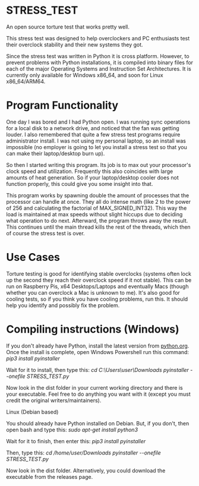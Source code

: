 # STRESS_TEST
An open source torture test that works pretty well.

This stress test was designed to help overclockers and PC enthusiasts test their overclock stability and their new systems they got. 

Since the stress test was written in Python it is cross platform. However, to prevent problems with Python installations, it is compiled into binary files for each of the major Operating Systems and Instruction Set Architectures. It is currently only available for Windows x86_64, and soon for Linux x86_64/ARM64.

# Program Functionality
One day I was bored and I had Python open. I was running sync operations for a local disk to a network drive, and noticed that the fan was getting louder. I also remembered that quite a few stress test programs require administrator install. I was not using my personal laptop, so an install was impossible (no employer is going to let you install a stress test so that you can make their laptop/desktop burn up).

So then I started writing this program. Its job is to max out your processor's clock speed and utilization. Frequently this also coincides with large amounts of heat generation. So if your laptop/desktop cooler does not function properly, this could give you some insight into that.

This program works by spawning double the amount of processes that the processor can handle at once. They all do intense math (like 2 to the power of 256 and calculating the factorial of MAX_SIGNED_INT32). This way the load is maintained at max speeds without slight hiccups due to deciding what operation to do next. Afterward, the program throws away the result. This continues until the main thread kills the rest of the threads, which then of course the stress test is over.

# Use Cases

Torture testing is good for identifying stable overclocks (systems often lock up the second they reach their overclock speed if it not stable). This can be run on Raspberry Pis, x64 Desktops/Laptops and eventually Macs (though whether you can overclock a Mac is unknown to me). It's also good for cooling tests, so if you think you have cooling problems, run this. It should help you identify and possibly fix the problem.

# Compiling instructions (Windows)

If you don't already have Python, install the latest version from [python.org](url). Once the install is complete, open Windows Powershell run this command: 
_pip3 install pyinstaller_ 

Wait for it to install, then type this:
_cd C:\Users\user\Downloads_
_pyinstaller --onefile STRESS_TEST.py_

Now look in the dist folder in your current working directory and there is your executable. Feel free to do anything you want with it (except you must credit the original writers/maintainers).


Linux (Debian based)

You should already have Python installed on Debian. But, if you don't, then open bash and type this:
_sudo apt-get install python3_

Wait for it to finish, then enter this:
_pip3 install pyinstaller_

Then, type this:
_cd /home/user/Downloads_
_pyinstaller --onefile STRESS_TEST.py_

Now look in the dist folder. Alternatively, you could download the executable from the releases page.
